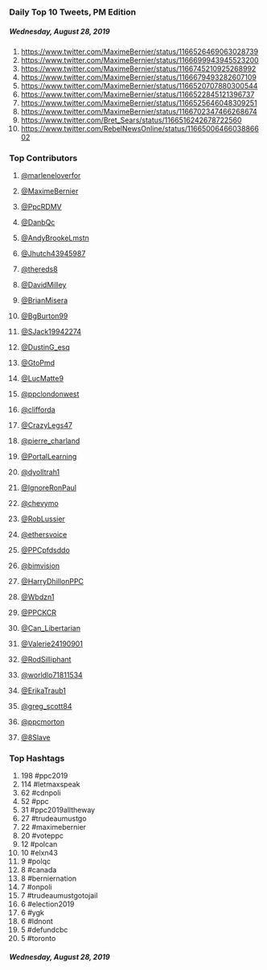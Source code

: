 ### Daily Top 10 Tweets, PM Edition
##### Wednesday, August 28, 2019
 1) https://www.twitter.com/MaximeBernier/status/1166526469063028739
 2) https://www.twitter.com/MaximeBernier/status/1166699943945523200
 3) https://www.twitter.com/MaximeBernier/status/1166745210925268992
 4) https://www.twitter.com/MaximeBernier/status/1166679493282607109
 5) https://www.twitter.com/MaximeBernier/status/1166520707880300544
 6) https://www.twitter.com/MaximeBernier/status/1166522845121396737
 7) https://www.twitter.com/MaximeBernier/status/1166525646048309251
 8) https://www.twitter.com/MaximeBernier/status/1166702347466268674
 9) https://www.twitter.com/Bret_Sears/status/1166516242678722560
10) https://www.twitter.com/RebelNewsOnline/status/1166500646603886602

### Top Contributors
  1) [@marleneloverfor](https://www.twitter.com/marleneloverfor)
  2) [@MaximeBernier](https://www.twitter.com/MaximeBernier)
  3) [@PpcRDMV](https://www.twitter.com/PpcRDMV)
  4) [@DanbQc](https://www.twitter.com/DanbQc)
  5) [@AndyBrookeLmstn](https://www.twitter.com/AndyBrookeLmstn)
  6) [@Jhutch43945987](https://www.twitter.com/Jhutch43945987)
  7) [@thereds8](https://www.twitter.com/thereds8)
  8) [@DavidMilley](https://www.twitter.com/DavidMilley)
  9) [@BrianMisera](https://www.twitter.com/BrianMisera)
 10) [@BgBurton99](https://www.twitter.com/BgBurton99)

 11) [@SJack19942274](https://www.twitter.com/SJack19942274)
 12) [@DustinG_esq](https://www.twitter.com/DustinG_esq)
 13) [@GtoPmd](https://www.twitter.com/GtoPmd)
 14) [@LucMatte9](https://www.twitter.com/LucMatte9)
 15) [@ppclondonwest](https://www.twitter.com/ppclondonwest)
 16) [@clifforda](https://www.twitter.com/clifforda)
 17) [@CrazyLegs47](https://www.twitter.com/CrazyLegs47)
 18) [@pierre_charland](https://www.twitter.com/pierre_charland)
 19) [@PortalLearning](https://www.twitter.com/PortalLearning)
 20) [@dyolltrah1](https://www.twitter.com/dyolltrah1)

 21) [@IgnoreRonPaul](https://www.twitter.com/IgnoreRonPaul)
 22) [@chevymo](https://www.twitter.com/chevymo)
 23) [@RobLussier](https://www.twitter.com/RobLussier)
 24) [@ethersvoice](https://www.twitter.com/ethersvoice)
 25) [@PPCpfdsddo](https://www.twitter.com/PPCpfdsddo)
 26) [@bimvision](https://www.twitter.com/bimvision)
 27) [@HarryDhillonPPC](https://www.twitter.com/HarryDhillonPPC)
 28) [@Wbdzn1](https://www.twitter.com/Wbdzn1)
 29) [@PPCKCR](https://www.twitter.com/PPCKCR)
 30) [@Can_Libertarian](https://www.twitter.com/Can_Libertarian)

 31) [@Valerie24190901](https://www.twitter.com/Valerie24190901)
 32) [@RodSilliphant](https://www.twitter.com/RodSilliphant)
 33) [@worldlo71811534](https://www.twitter.com/worldlo71811534)
 34) [@ErikaTraub1](https://www.twitter.com/ErikaTraub1)
 35) [@greg_scott84](https://www.twitter.com/greg_scott84)
 36) [@ppcmorton](https://www.twitter.com/ppcmorton)
 37) [@8Slave](https://www.twitter.com/8Slave)


### Top Hashtags

  1) 198 #ppc2019
  2) 114 #letmaxspeak
  3)  62 #cdnpoli
  4)  52 #ppc
  5)  31 #ppc2019alltheway
  6)  27 #trudeaumustgo
  7)  22 #maximebernier
  8)  20 #voteppc
  9)  12 #polcan
 10)  10 #elxn43
 11)   9 #polqc
 12)   8 #canada
 13)   8 #berniernation
 14)   7 #onpoli
 15)   7 #trudeaumustgotojail
 16)   6 #election2019
 17)   6 #ygk
 18)   6 #ldnont
 19)   5 #defundcbc
 20)   5 #toronto

##### Wednesday, August 28, 2019

